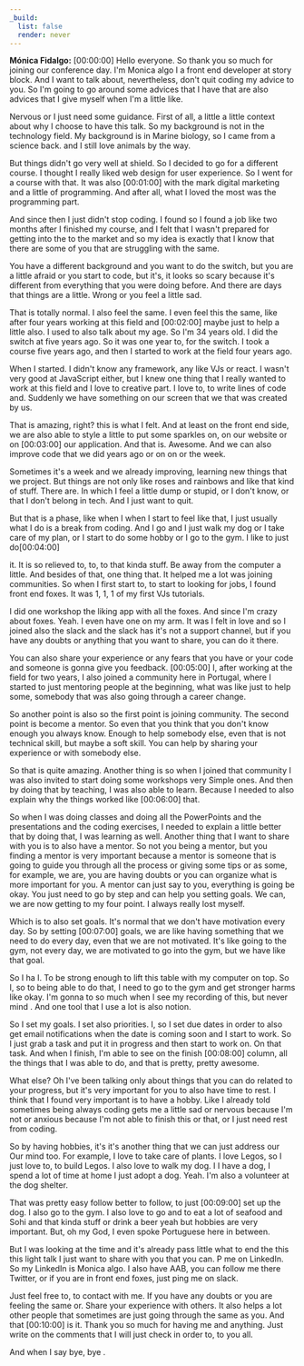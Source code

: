 ```yaml
---
_build:
  list: false
  render: never
---
```


**Mónica Fidalgo:** [00:00:00] Hello everyone. So thank you so much for joining our conference day. I'm Monica algo I a front end developer at story block. And I want to talk about, nevertheless, don't quit coding my advice to you. So I'm going to go around some advices that I have that are also advices that I give myself when I'm a little like.

Nervous or I just need some guidance. First of all, a little a little context about why I choose to have this talk. So my background is not in the technology field. My background is in Marine biology, so I came from a science back. and I still love animals by the way.

But things didn't go very well at shield. So I decided to go for a different course. I thought I really liked web design for user experience. So I went for a course with that. It was also [00:01:00] with the mark digital marketing and a little of programming. And after all, what I loved the most was the programming part.

And since then I just didn't stop coding. I found so I found a job like two months after I finished my course, and I felt that I wasn't prepared for getting into the to the market and so my idea is exactly that I know that there are some of you that are struggling with the same.

You have a different background and you want to do the switch, but you are a little afraid or you start to code, but it's, it looks so scary because it's different from everything that you were doing before. And there are days that things are a little. Wrong or you feel a little sad.

That is totally normal. I also feel the same. I even feel this the same, like after four years working at this field and [00:02:00] maybe just to help a little also. I used to also talk about my age. So I'm 34 years old. I did the switch at five years ago. So it was one year to, for the switch. I took a course five years ago, and then I started to work at the field four years ago.

When I started. I didn't know any framework, any like VJs or react. I wasn't very good at JavaScript either, but I knew one thing that I really wanted to work at this field and I love to creative part. I love to, to write lines of code and. Suddenly we have something on our screen that we that was created by us.

That is amazing, right? this is what I felt. And at least on the front end side, we are also able to style a little to put some sparkles on, on our website or on [00:03:00] our application. And that is. Awesome. And we can also improve code that we did years ago or on on or the week.

Sometimes it's a week and we already improving, learning new things that we project. But things are not only like roses and rainbows and like that kind of stuff. There are. In which I feel a little dump or stupid, or I don't know, or that I don't belong in tech. And I just want to quit.

But that is a phase, like when I when I start to feel like that, I just usually what I do is a break from coding. And I go and I just walk my dog or I take care of my plan, or I start to do some hobby or I go to the gym. I like to just do[00:04:00]

it. It is so relieved to, to, to that kinda stuff. Be away from the computer a little. And besides of that, one thing that. It helped me a lot was joining communities. So when I first start to, to start to looking for jobs, I found front end foxes. It was 1, 1, 1 of my first VJs tutorials.

I did one workshop the liking app with all the foxes. And since I'm crazy about foxes. Yeah. I even have one on my arm. It was I felt in love and so I joined also the slack and the slack has it's not a support channel, but if you have any doubts or anything that you want to share, you can do it there.

You can also share your experience or any fears that you have or your code and someone is gonna give you feedback. [00:05:00] I, after working at the field for two years, I also joined a community here in Portugal, where I started to just mentoring people at the beginning, what was like just to help some, somebody that was also going through a career change.

So another point is also so the first point is joining community. The second point is become a mentor. So even that you think that you don't know enough you always know. Enough to help somebody else, even that is not technical skill, but maybe a soft skill. You can help by sharing your experience or with somebody else.

So that is quite amazing. Another thing is so when I joined that community I was also invited to start doing some workshops very Simple ones. And then by doing that by teaching, I was also able to learn. Because I needed to also explain why the things worked like [00:06:00] that.

So when I was doing classes and doing all the PowerPoints and the presentations and the coding exercises, I needed to explain a little better that by doing that, I was learning as well. Another thing that I want to share with you is to also have a mentor. So not you being a mentor, but you finding a mentor is very important because a mentor is someone that is going to guide you through all the process or giving some tips or as some, for example, we are, you are having doubts or you can organize what is more important for you. A mentor can just say to you, everything is going be okay. You just need to go by step and can help you setting goals. We can, we are now getting to my four point. I always really lost myself.

Which is to also set goals. It's normal that we don't have motivation every day. So by setting [00:07:00] goals, we are like having something that we need to do every day, even that we are not motivated. It's like going to the gym, not every day, we are motivated to go into the gym, but we have like that goal.

So I ha I. To be strong enough to lift this table with my computer on top. So I, so to being able to do that, I need to go to the gym and get stronger harms like okay. I'm gonna to so much when I see my recording of this, but never mind . And one tool that I use a lot is also notion.

So I set my goals. I set also priorities. I, so I set due dates in order to also get email notifications when the date is coming soon and I start to work. So I just grab a task and put it in progress and then start to work on. On that task. And when I finish, I'm able to see on the finish [00:08:00] column, all the things that I was able to do, and that is pretty, pretty awesome.

What else? Oh I've been talking only about things that you can do related to your progress, but it's very important for you to also have time to rest. I think that I found very important is to have a hobby. Like I already told sometimes being always coding gets me a little sad or nervous because I'm not or anxious because I'm not able to finish this or that, or I just need rest from coding.

So by having hobbies, it's it's another thing that we can just address our Our mind too. For example, I love to take care of plants. I love Legos, so I just love to, to build Legos. I also love to walk my dog. I I have a dog, I spend a lot of time at home I just adopt a dog. Yeah. I'm also a volunteer at the dog shelter.

That was pretty easy follow better to follow, to just [00:09:00] set up the dog. I also go to the gym. I also love to go and to eat a lot of seafood and Sohi and that kinda stuff or drink a beer yeah but hobbies are very important. But, oh my God, I even spoke Portuguese here in between.

But I was looking at the time and it's already pass little what to end the this this light talk I just want to share with you that you can. P me on LinkedIn. So my LinkedIn is Monica algo. I also have AAB, you can follow me there Twitter, or if you are in front end foxes, just ping me on slack.

Just feel free to, to contact with me. If you have any doubts or you are feeling the same or. Share your experience with others. It also helps a lot other people that sometimes are just going through the same as you. And that [00:10:00] is it. Thank you so much for having me and anything. Just write on the comments that I will just check in order to, to you all.

And when I say bye, bye .
